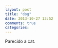 ```yaml
---
layout: post
title: "dog"
date: 2013-10-27 13:52
comments: true
categories: 
---
```

Parecido a cat.

